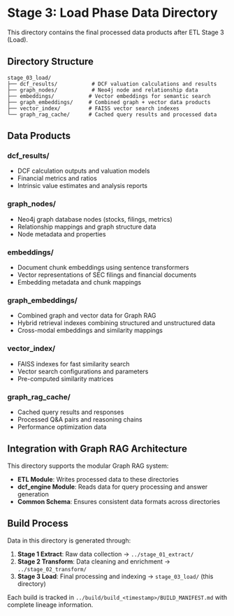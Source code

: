 # Stage 3: Load Phase Data Directory

This directory contains the final processed data products after ETL Stage 3 (Load).

## Directory Structure

```
stage_03_load/
├── dcf_results/           # DCF valuation calculations and results
├── graph_nodes/           # Neo4j node and relationship data
├── embeddings/           # Vector embeddings for semantic search
├── graph_embeddings/     # Combined graph + vector data products  
├── vector_index/         # FAISS vector search indexes
└── graph_rag_cache/      # Cached query results and processed data
```

## Data Products

### dcf_results/
- DCF calculation outputs and valuation models
- Financial metrics and ratios  
- Intrinsic value estimates and analysis reports

### graph_nodes/
- Neo4j graph database nodes (stocks, filings, metrics)
- Relationship mappings and graph structure data
- Node metadata and properties

### embeddings/
- Document chunk embeddings using sentence transformers
- Vector representations of SEC filings and financial documents
- Embedding metadata and chunk mappings

### graph_embeddings/
- Combined graph and vector data for Graph RAG
- Hybrid retrieval indexes combining structured and unstructured data
- Cross-modal embeddings and similarity mappings

### vector_index/
- FAISS indexes for fast similarity search
- Vector search configurations and parameters
- Pre-computed similarity matrices

### graph_rag_cache/
- Cached query results and responses  
- Processed Q&A pairs and reasoning chains
- Performance optimization data

## Integration with Graph RAG Architecture

This directory supports the modular Graph RAG system:

- **ETL Module**: Writes processed data to these directories
- **dcf_engine Module**: Reads data for query processing and answer generation
- **Common Schema**: Ensures consistent data formats across directories

## Build Process

Data in this directory is generated through:

1. **Stage 1 Extract**: Raw data collection → `../stage_01_extract/`
2. **Stage 2 Transform**: Data cleaning and enrichment → `../stage_02_transform/`  
3. **Stage 3 Load**: Final processing and indexing → `stage_03_load/` (this directory)

Each build is tracked in `../build/build_<timestamp>/BUILD_MANIFEST.md` with complete lineage information.